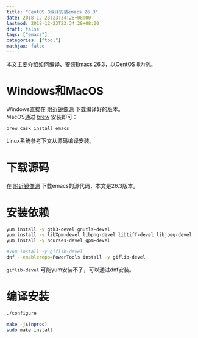 ```yaml
---
title: "CentOS 8编译安装emacs 26.3"
date: 2018-12-23T23:34:28+08:00
lastmod: 2018-12-23T23:34:28+08:00
draft: false
tags: ["emacs"]
categories: ["tool"]
mathjax: false
---
```


本文主要介绍如何编译、安装Emacs 26.3，以CentOS 8为例。  
<!--more-->

# Windows和MacOS
Windows直接在 [附近镜像源](http://ftpmirror.gnu.org/emacs/windows) 下载编译好的版本。  
MacOS通过 [brew](https://brew.sh) 安装即可：  
```sh
brew cask install emacs
```
Linux系统参考下文从源码编译安装。  

# 下载源码
在 [附近镜像源](http://ftpmirror.gnu.org/emacs/) 下载emacs的源代码，本文是26.3版本。  

# 安装依赖
```sh
yum install -y gtk3-devel gnutls-devel
yum install -y libXpm-devel libpng-devel libtiff-devel libjpeg-devel
yum install -y ncurses-devel gpm-devel

#yum install -y giflib-devel
dnf --enablerepo=PowerTools install -y giflib-devel
```
`giflib-devel` 可能yum安装不了，可以通过dnf安装。  

# 编译安装
```sh
./configure

make -j$(nproc)
sudo make install
```

